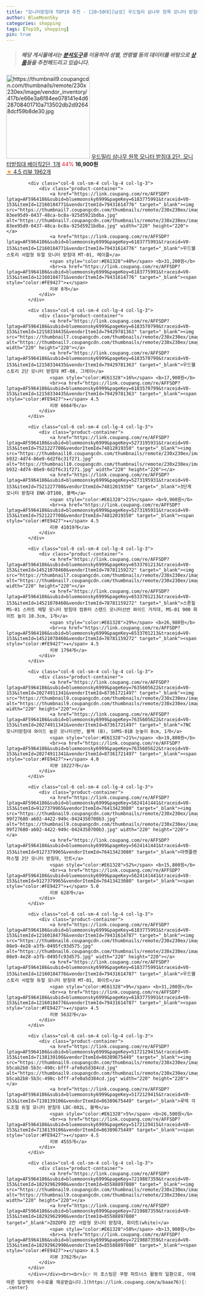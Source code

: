 ```yaml
---
title: "모니터받침대 TOP10 추천 - [20~50대][남성] 우드밀리 삼나무 원목 모니터 받침대 2단, 모니터받침대 베이직2단, 1개"
author: BlueMoonSky
categories: shopping
tags: [Top10, shopping]
pin: true
---
```


> ##### 해당 게시물에서는 [**분석도구**](https://itemscout.io/)를 이용하여 **성별**, **연령별** 등의 데이터를 바탕으로 [**상품**](https://link.coupang.com/a/baae76)들을 추천해드리고 있습니다.
<div class="container"><div class="row">
            <div class="col-6 col-sm-4 col-lg-4 col-lg-3">
                <div class="product-container">
                    <a href="https://link.coupang.com/re/AFFSDP?lptag=AF5964186&subid=bluemoonsky6999&pageKey=6545089950&traceid=V0-153&itemId=14588923830&vendorItemId=84522235961" target="_blank"><img src="https://thumbnail9.coupangcdn.com/thumbnails/remote/230x230ex/image/vendor_inventory/417b/e66e3a6f84ee078141e4d628708401710a713502db2d92648dcf59b8de30.jpg" alt="https://thumbnail9.coupangcdn.com/thumbnails/remote/230x230ex/image/vendor_inventory/417b/e66e3a6f84ee078141e4d628708401710a713502db2d92648dcf59b8de30.jpg" width="220" height="220"></a>
                    <a href="https://link.coupang.com/re/AFFSDP?lptag=AF5964186&subid=bluemoonsky6999&pageKey=6545089950&traceid=V0-153&itemId=14588923830&vendorItemId=84522235961" target="_blank">우드밀리 삼나무 원목 모니터 받침대 2단, 모니터받침대 베이직2단, 1개</a>
                    <span style="color:#E61328">44%</span> <b>16,900원</b>
                    <br><a href="https://link.coupang.com/re/AFFSDP?lptag=AF5964186&subid=bluemoonsky6999&pageKey=6545089950&traceid=V0-153&itemId=14588923830&vendorItemId=84522235961" target="_blank"><span style="color:#FE9427">★</span> 4.5
                    리뷰 1962개</a>
                </div>
            </div>
            
            <div class="col-6 col-sm-4 col-lg-4 col-lg-3">
                <div class="product-container">
                    <a href="https://link.coupang.com/re/AFFSDP?lptag=AF5964186&subid=bluemoonsky6999&pageKey=6183775991&traceid=V0-153&itemId=12160184771&vendorItemId=79431614776" target="_blank"><img src="https://thumbnail7.coupangcdn.com/thumbnails/remote/230x230ex/image/retail/images/3607680041292626-83ee95d9-0437-48ca-bc8a-925d5921bdba.jpg" alt="https://thumbnail7.coupangcdn.com/thumbnails/remote/230x230ex/image/retail/images/3607680041292626-83ee95d9-0437-48ca-bc8a-925d5921bdba.jpg" width="220" height="220"></a>
                    <a href="https://link.coupang.com/re/AFFSDP?lptag=AF5964186&subid=bluemoonsky6999&pageKey=6183775991&traceid=V0-153&itemId=12160184771&vendorItemId=79431614776" target="_blank">우드웰 스토리 서랍형 듀얼 모니터 받침대 MT-01, 메이플</a>
                    <span style="color:#E61328">40%</span> <b>31,200원</b>
                    <br><a href="https://link.coupang.com/re/AFFSDP?lptag=AF5964186&subid=bluemoonsky6999&pageKey=6183775991&traceid=V0-153&itemId=12160184771&vendorItemId=79431614776" target="_blank"><span style="color:#FE9427">★</span> 
                    리뷰 0개</a>
                </div>
            </div>
            
            <div class="col-6 col-sm-4 col-lg-4 col-lg-3">
                <div class="product-container">
                    <a href="https://link.coupang.com/re/AFFSDP?lptag=AF5964186&subid=bluemoonsky6999&pageKey=6183570799&traceid=V0-153&itemId=12158334435&vendorItemId=79429781363" target="_blank"><img src="https://thumbnail7.coupangcdn.com/thumbnails/remote/230x230ex/image/rs_quotation_api/jx3zxhlb/bdc2fa2eeffd4eb09599cf434e8893f6.jpg" alt="https://thumbnail7.coupangcdn.com/thumbnails/remote/230x230ex/image/rs_quotation_api/jx3zxhlb/bdc2fa2eeffd4eb09599cf434e8893f6.jpg" width="220" height="220"></a>
                    <a href="https://link.coupang.com/re/AFFSDP?lptag=AF5964186&subid=bluemoonsky6999&pageKey=6183570799&traceid=V0-153&itemId=12158334435&vendorItemId=79429781363" target="_blank">우드웰 스토리 2단 모니터 받침대 MT-08, 그레이</a>
                    <span style="color:#E61328">16%</span> <b>17,900원</b>
                    <br><a href="https://link.coupang.com/re/AFFSDP?lptag=AF5964186&subid=bluemoonsky6999&pageKey=6183570799&traceid=V0-153&itemId=12158334435&vendorItemId=79429781363" target="_blank"><span style="color:#FE9427">★</span> 4.5
                    리뷰 6664개</a>
                </div>
            </div>
            
            <div class="col-6 col-sm-4 col-lg-4 col-lg-3">
                <div class="product-container">
                    <a href="https://link.coupang.com/re/AFFSDP?lptag=AF5964186&subid=bluemoonsky6999&pageKey=5273195931&traceid=V0-153&itemId=7521227708&vendorItemId=74812019350" target="_blank"><img src="https://thumbnail10.coupangcdn.com/thumbnails/remote/230x230ex/image/retail/images/2021/04/01/11/2/10ddde30-b932-4d74-86e9-6d2f6c31f271.jpg" alt="https://thumbnail10.coupangcdn.com/thumbnails/remote/230x230ex/image/retail/images/2021/04/01/11/2/10ddde30-b932-4d74-86e9-6d2f6c31f271.jpg" width="220" height="220"></a>
                    <a href="https://link.coupang.com/re/AFFSDP?lptag=AF5964186&subid=bluemoonsky6999&pageKey=5273195931&traceid=V0-153&itemId=7521227708&vendorItemId=74812019350" target="_blank">3단계 모니터 받침대 ENK-DT100, 블랙</a>
                    <span style="color:#E61328">21%</span> <b>9,960원</b>
                    <br><a href="https://link.coupang.com/re/AFFSDP?lptag=AF5964186&subid=bluemoonsky6999&pageKey=5273195931&traceid=V0-153&itemId=7521227708&vendorItemId=74812019350" target="_blank"><span style="color:#FE9427">★</span> 4.5
                    리뷰 41019개</a>
                </div>
            </div>
            
            <div class="col-6 col-sm-4 col-lg-4 col-lg-3">
                <div class="product-container">
                    <a href="https://link.coupang.com/re/AFFSDP?lptag=AF5964186&subid=bluemoonsky6999&pageKey=6533701213&traceid=V0-153&itemId=14521078460&vendorItemId=78781159272" target="_blank"><img src="https://thumbnail7.coupangcdn.com/thumbnails/remote/230x230ex/image/vendor_inventory/ef70/289581299f9beb39042dd868940359dcd9156c17d9946b9908775dca2915.jpg" alt="https://thumbnail7.coupangcdn.com/thumbnails/remote/230x230ex/image/vendor_inventory/ef70/289581299f9beb39042dd868940359dcd9156c17d9946b9908775dca2915.jpg" width="220" height="220"></a>
                    <a href="https://link.coupang.com/re/AFFSDP?lptag=AF5964186&subid=bluemoonsky6999&pageKey=6533701213&traceid=V0-153&itemId=14521078460&vendorItemId=78781159272" target="_blank">스톤힐 MS-01 스마트 메탈 모니터 받침대 컴퓨터 스탠드 모니터선반 와이드 거치대, MS-01 900 화이트 높이 10.3cm, 1개</a>
                    <span style="color:#E61328">29%</span> <b>26,980원</b>
                    <br><a href="https://link.coupang.com/re/AFFSDP?lptag=AF5964186&subid=bluemoonsky6999&pageKey=6533701213&traceid=V0-153&itemId=14521078460&vendorItemId=78781159272" target="_blank"><span style="color:#FE9427">★</span> 4.5
                    리뷰 1794개</a>
                </div>
            </div>
            
            <div class="col-6 col-sm-4 col-lg-4 col-lg-3">
                <div class="product-container">
                    <a href="https://link.coupang.com/re/AFFSDP?lptag=AF5964186&subid=bluemoonsky6999&pageKey=7635605622&traceid=V0-153&itemId=20274911341&vendorItemId=87361721497" target="_blank"><img src="https://thumbnail9.coupangcdn.com/thumbnails/remote/230x230ex/image/vendor_inventory/75f8/089a72981a90d28ffecefb2f1e7d6107885bcede759829ec2d12bdc35836.jpg" alt="https://thumbnail9.coupangcdn.com/thumbnails/remote/230x230ex/image/vendor_inventory/75f8/089a72981a90d28ffecefb2f1e7d6107885bcede759829ec2d12bdc35836.jpg" width="220" height="220"></a>
                    <a href="https://link.coupang.com/re/AFFSDP?lptag=AF5964186&subid=bluemoonsky6999&pageKey=7635605622&traceid=V0-153&itemId=20274911341&vendorItemId=87361721497" target="_blank">7NC 모니터받침대 와이드 높은 모니터선반, 블랙 (B), SVMS-01B 눈높이 8cm, 1개</a>
                    <span style="color:#E61328">21%</span> <b>19,800원</b>
                    <br><a href="https://link.coupang.com/re/AFFSDP?lptag=AF5964186&subid=bluemoonsky6999&pageKey=7635605622&traceid=V0-153&itemId=20274911341&vendorItemId=87361721497" target="_blank"><span style="color:#FE9427">★</span> 4.0
                    리뷰 10227개</a>
                </div>
            </div>
            
            <div class="col-6 col-sm-4 col-lg-4 col-lg-3">
                <div class="product-container">
                    <a href="https://link.coupang.com/re/AFFSDP?lptag=AF5964186&subid=bluemoonsky6999&pageKey=5624141441&traceid=V0-153&itemId=9127379965&vendorItemId=76413423080" target="_blank"><img src="https://thumbnail9.coupangcdn.com/thumbnails/remote/230x230ex/image/retail/images/11958966132407881-99f27680-a602-4422-949c-0424350700b3.jpg" alt="https://thumbnail9.coupangcdn.com/thumbnails/remote/230x230ex/image/retail/images/11958966132407881-99f27680-a602-4422-949c-0424350700b3.jpg" width="220" height="220"></a>
                    <a href="https://link.coupang.com/re/AFFSDP?lptag=AF5964186&subid=bluemoonsky6999&pageKey=5624141441&traceid=V0-153&itemId=9127379965&vendorItemId=76413423080" target="_blank">마켓플랜 파스텔 2단 모니터 받침대, 민트</a>
                    <span style="color:#E61328">52%</span> <b>15,800원</b>
                    <br><a href="https://link.coupang.com/re/AFFSDP?lptag=AF5964186&subid=bluemoonsky6999&pageKey=5624141441&traceid=V0-153&itemId=9127379965&vendorItemId=76413423080" target="_blank"><span style="color:#FE9427">★</span> 5.0
                    리뷰 628개</a>
                </div>
            </div>
            
            <div class="col-6 col-sm-4 col-lg-4 col-lg-3">
                <div class="product-container">
                    <a href="https://link.coupang.com/re/AFFSDP?lptag=AF5964186&subid=bluemoonsky6999&pageKey=6183775991&traceid=V0-153&itemId=12160184776&vendorItemId=79431614787" target="_blank"><img src="https://thumbnail6.coupangcdn.com/thumbnails/remote/230x230ex/image/retail/images/2021/11/16/14/7/74be54a0-08e9-4e28-a3fb-0495fc93d575.jpg" alt="https://thumbnail6.coupangcdn.com/thumbnails/remote/230x230ex/image/retail/images/2021/11/16/14/7/74be54a0-08e9-4e28-a3fb-0495fc93d575.jpg" width="220" height="220"></a>
                    <a href="https://link.coupang.com/re/AFFSDP?lptag=AF5964186&subid=bluemoonsky6999&pageKey=6183775991&traceid=V0-153&itemId=12160184776&vendorItemId=79431614787" target="_blank">우드웰 스토리 서랍형 듀얼 모니터 받침대 MT-01, 화이트</a>
                    <span style="color:#E61328">9%</span> <b>31,200원</b>
                    <br><a href="https://link.coupang.com/re/AFFSDP?lptag=AF5964186&subid=bluemoonsky6999&pageKey=6183775991&traceid=V0-153&itemId=12160184776&vendorItemId=79431614787" target="_blank"><span style="color:#FE9427">★</span> 4.5
                    리뷰 5632개</a>
                </div>
            </div>
            
            <div class="col-6 col-sm-4 col-lg-4 col-lg-3">
                <div class="product-container">
                    <a href="https://link.coupang.com/re/AFFSDP?lptag=AF5964186&subid=bluemoonsky6999&pageKey=5172129415&traceid=V0-153&itemId=7138139106&vendorItemId=86389675449" target="_blank"><img src="https://thumbnail9.coupangcdn.com/thumbnails/remote/230x230ex/image/retail/images/3916250715322686-b5cab2b8-5b3c-498c-bfff-afe0a5d384cd.jpg" alt="https://thumbnail9.coupangcdn.com/thumbnails/remote/230x230ex/image/retail/images/3916250715322686-b5cab2b8-5b3c-498c-bfff-afe0a5d384cd.jpg" width="220" height="220"></a>
                    <a href="https://link.coupang.com/re/AFFSDP?lptag=AF5964186&subid=bluemoonsky6999&pageKey=5172129415&traceid=V0-153&itemId=7138139106&vendorItemId=86389675449" target="_blank">루덱 각도조절 듀얼 모니터 받침대 LDC-002L, 블랙</a>
                    <span style="color:#E61328">5%</span> <b>26,500원</b>
                    <br><a href="https://link.coupang.com/re/AFFSDP?lptag=AF5964186&subid=bluemoonsky6999&pageKey=5172129415&traceid=V0-153&itemId=7138139106&vendorItemId=86389675449" target="_blank"><span style="color:#FE9427">★</span> 4.5
                    리뷰 4555개</a>
                </div>
            </div>
            
            <div class="col-6 col-sm-4 col-lg-4 col-lg-3">
                <div class="product-container">
                    <a href="https://link.coupang.com/re/AFFSDP?lptag=AF5964186&subid=bluemoonsky6999&pageKey=7219887359&traceid=V0-153&itemId=18292962990&vendorItemId=85588897080" target="_blank"><img src="https://thumbnail9.coupangcdn.com/thumbnails/remote/230x230ex/image/vendor_inventory/83eb/ccfcbe6a8df043f743b991fbdd35cc83b1e9fbd4128a28b0bfbdd49e4058.jpg" alt="https://thumbnail9.coupangcdn.com/thumbnails/remote/230x230ex/image/vendor_inventory/83eb/ccfcbe6a8df043f743b991fbdd35cc83b1e9fbd4128a28b0bfbdd49e4058.jpg" width="220" height="220"></a>
                    <a href="https://link.coupang.com/re/AFFSDP?lptag=AF5964186&subid=bluemoonsky6999&pageKey=7219887359&traceid=V0-153&itemId=18292962990&vendorItemId=85588897080" target="_blank">ZOZOFO 2칸 서랍형 모니터 받침대, 화이트(white)</a>
                    <span style="color:#E61328">50%</span> <b>13,900원</b>
                    <br><a href="https://link.coupang.com/re/AFFSDP?lptag=AF5964186&subid=bluemoonsky6999&pageKey=7219887359&traceid=V0-153&itemId=18292962990&vendorItemId=85588897080" target="_blank"><span style="color:#FE9427">★</span> 4.5
                    리뷰 3762개</a>
                </div>
            </div>
            </div></div><br><br>[👉 이 포스팅은 쿠팡 파트너스 활동의 일환으로, 이에 따른 일정액의 수수료를 제공받습니다.](https://link.coupang.com/a/baae76){: .center}